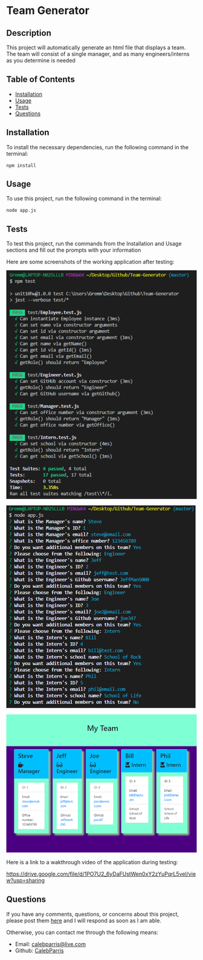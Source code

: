 # Team Generator

   ## Description
   This project will automatically generate an html file that displays a team. The team will consist of a single manager, and as many engineers/interns as you determine is needed

   ## Table of Contents
   * [Installation](#Installation)
   * [Usage](#Usage)
   * [Tests](#Tests)
   * [Questions](#Questions)
   
   ## Installation
   To install the necessary dependencies, run the following command in the terminal:
   ```
   npm install
   ```

   ## Usage
   To use this project, run the following command in the terminal:
   ```
   node app.js
   ```
   
   ## Tests
   To test this project, run the commands from the Installation and Usage sections and fill out the prompts with your information

   Here are some screenshots of the working application after testing:

   ![Screenshot of passing tests](./assets/images/team_generator_1.png)

   ![Screenshot of filled out prompts](./assets/images/team_generator_2.png)

   ![Screenshot of newly created team.html file](./assets/images/team_generator_3.png)

   Here is a link to a wakthrough video of the application during testing:

   https://drive.google.com/file/d/1PO7U2_6yDaFUstWen0xY2zYuPqrL5vel/view?usp=sharing

   ## Questions
   If you have any comments, questions, or concerns about this project, please post them [here](https://github.com/CalebParris/Team-Generator/issues) and I will respond as soon as I am able.

   Otherwise, you can contact me through the following means:
   * Email: calebparris@live.com
   * Github: [CalebParris](https://github.com/CalebParris)

